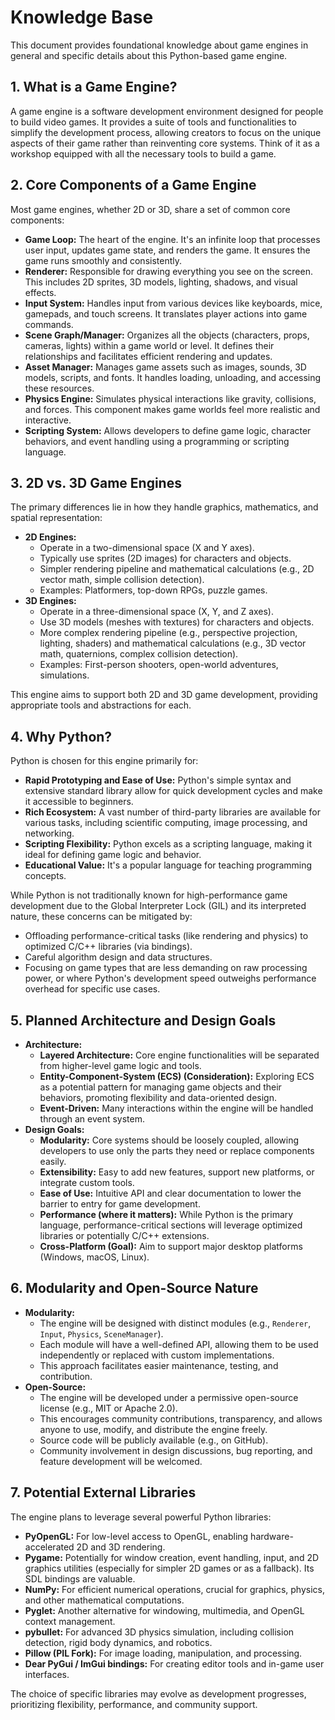 # Knowledge Base

This document provides foundational knowledge about game engines in general and specific details about this Python-based game engine.

## 1. What is a Game Engine?

A game engine is a software development environment designed for people to build video games. It provides a suite of tools and functionalities to simplify the development process, allowing creators to focus on the unique aspects of their game rather than reinventing core systems. Think of it as a workshop equipped with all the necessary tools to build a game.

## 2. Core Components of a Game Engine

Most game engines, whether 2D or 3D, share a set of common core components:

*   **Game Loop:** The heart of the engine. It's an infinite loop that processes user input, updates game state, and renders the game. It ensures the game runs smoothly and consistently.
*   **Renderer:** Responsible for drawing everything you see on the screen. This includes 2D sprites, 3D models, lighting, shadows, and visual effects.
*   **Input System:** Handles input from various devices like keyboards, mice, gamepads, and touch screens. It translates player actions into game commands.
*   **Scene Graph/Manager:** Organizes all the objects (characters, props, cameras, lights) within a game world or level. It defines their relationships and facilitates efficient rendering and updates.
*   **Asset Manager:** Manages game assets such as images, sounds, 3D models, scripts, and fonts. It handles loading, unloading, and accessing these resources.
*   **Physics Engine:** Simulates physical interactions like gravity, collisions, and forces. This component makes game worlds feel more realistic and interactive.
*   **Scripting System:** Allows developers to define game logic, character behaviors, and event handling using a programming or scripting language.

## 3. 2D vs. 3D Game Engines

The primary differences lie in how they handle graphics, mathematics, and spatial representation:

*   **2D Engines:**
    *   Operate in a two-dimensional space (X and Y axes).
    *   Typically use sprites (2D images) for characters and objects.
    *   Simpler rendering pipeline and mathematical calculations (e.g., 2D vector math, simple collision detection).
    *   Examples: Platformers, top-down RPGs, puzzle games.
*   **3D Engines:**
    *   Operate in a three-dimensional space (X, Y, and Z axes).
    *   Use 3D models (meshes with textures) for characters and objects.
    *   More complex rendering pipeline (e.g., perspective projection, lighting, shaders) and mathematical calculations (e.g., 3D vector math, quaternions, complex collision detection).
    *   Examples: First-person shooters, open-world adventures, simulations.

This engine aims to support both 2D and 3D game development, providing appropriate tools and abstractions for each.

## 4. Why Python?

Python is chosen for this engine primarily for:

*   **Rapid Prototyping and Ease of Use:** Python's simple syntax and extensive standard library allow for quick development cycles and make it accessible to beginners.
*   **Rich Ecosystem:** A vast number of third-party libraries are available for various tasks, including scientific computing, image processing, and networking.
*   **Scripting Flexibility:** Python excels as a scripting language, making it ideal for defining game logic and behavior.
*   **Educational Value:** It's a popular language for teaching programming concepts.

While Python is not traditionally known for high-performance game development due to the Global Interpreter Lock (GIL) and its interpreted nature, these concerns can be mitigated by:
*   Offloading performance-critical tasks (like rendering and physics) to optimized C/C++ libraries (via bindings).
*   Careful algorithm design and data structures.
*   Focusing on game types that are less demanding on raw processing power, or where Python's development speed outweighs performance overhead for specific use cases.

## 5. Planned Architecture and Design Goals

*   **Architecture:**
    *   **Layered Architecture:** Core engine functionalities will be separated from higher-level game logic and tools.
    *   **Entity-Component-System (ECS) (Consideration):** Exploring ECS as a potential pattern for managing game objects and their behaviors, promoting flexibility and data-oriented design.
    *   **Event-Driven:** Many interactions within the engine will be handled through an event system.
*   **Design Goals:**
    *   **Modularity:** Core systems should be loosely coupled, allowing developers to use only the parts they need or replace components easily.
    *   **Extensibility:** Easy to add new features, support new platforms, or integrate custom tools.
    *   **Ease of Use:** Intuitive API and clear documentation to lower the barrier to entry for game development.
    *   **Performance (where it matters):** While Python is the primary language, performance-critical sections will leverage optimized libraries or potentially C/C++ extensions.
    *   **Cross-Platform (Goal):** Aim to support major desktop platforms (Windows, macOS, Linux).

## 6. Modularity and Open-Source Nature

*   **Modularity:**
    *   The engine will be designed with distinct modules (e.g., `Renderer`, `Input`, `Physics`, `SceneManager`).
    *   Each module will have a well-defined API, allowing them to be used independently or replaced with custom implementations.
    *   This approach facilitates easier maintenance, testing, and contribution.
*   **Open-Source:**
    *   The engine will be developed under a permissive open-source license (e.g., MIT or Apache 2.0).
    *   This encourages community contributions, transparency, and allows anyone to use, modify, and distribute the engine freely.
    *   Source code will be publicly available (e.g., on GitHub).
    *   Community involvement in design discussions, bug reporting, and feature development will be welcomed.

## 7. Potential External Libraries

The engine plans to leverage several powerful Python libraries:

*   **PyOpenGL:** For low-level access to OpenGL, enabling hardware-accelerated 2D and 3D rendering.
*   **Pygame:** Potentially for window creation, event handling, input, and 2D graphics utilities (especially for simpler 2D games or as a fallback). Its SDL bindings are valuable.
*   **NumPy:** For efficient numerical operations, crucial for graphics, physics, and other mathematical computations.
*   **Pyglet:** Another alternative for windowing, multimedia, and OpenGL context management.
*   **pybullet:** For advanced 3D physics simulation, including collision detection, rigid body dynamics, and robotics.
*   **Pillow (PIL Fork):** For image loading, manipulation, and processing.
*   **Dear PyGui / ImGui bindings:** For creating editor tools and in-game user interfaces.

The choice of specific libraries may evolve as development progresses, prioritizing flexibility, performance, and community support.
